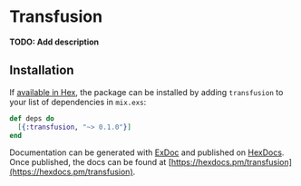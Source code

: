 # Transfusion

**TODO: Add description**

## Installation

If [available in Hex](https://hex.pm/docs/publish), the package can be installed
by adding `transfusion` to your list of dependencies in `mix.exs`:

```elixir
def deps do
  [{:transfusion, "~> 0.1.0"}]
end
```

Documentation can be generated with [ExDoc](https://github.com/elixir-lang/ex_doc)
and published on [HexDocs](https://hexdocs.pm). Once published, the docs can
be found at [https://hexdocs.pm/transfusion](https://hexdocs.pm/transfusion).

